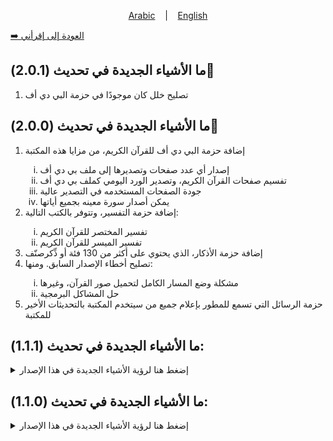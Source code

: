 <p align="center">
  <a href="https://github.com/oaokm/AL-Khatma/blob/main/UPDATE.md">Arabic</a>
  &nbsp;&nbsp;&nbsp;|&nbsp;&nbsp;&nbsp;
  <a href="https://github.com/oaokm/AL-Khatma/blob/main/UPDATE_EN.md">English</a>
</p>

<a href="https://github.com/oaokm/AL-Khatma/blob/main/README.md"> ➡️ العودة إلى إقرأني </a>

## **ما الأشياء الجديدة في تحديث (2.0.1)🌟**
<ol>
  <li>تصليح خلل كان موجودًا في حزمة البي دي أف</li>
</ol>

## **ما الأشياء الجديدة في تحديث (2.0.0)🌟**

<ol>
  <li>إضافة حزمة البي دي أف للقرآن الكريم، من مزايا هذه المكتبة</li>
    <ol type='i'>
      <li>إصدار أي عدد صفحات وتصديرها إلى ملف بي دي أف</li>
      <li>تفسيم صفحات القرآن الكريم، وتصدير الورد اليومي كملف بي دي أف</li>
      <li>جودة الصفحات المستخدمه في التصدير عالية</li>
      <li>يمكن أصدار سورة معينه بجميع أياتها</li>
    </ol>
  <li>إضافة حزمة التفسير، وتتوفر بالكتب التالية:</li>
    <ol type='i'>
      <li>تفسير المختصر للقرآن الكريم</li>
      <li>تفسير الميسر للقرآن الكريم</li>
    </ol>
  <li>إضافة حزمة الأذكار، الذي يحتوي على أكثر من 130 فئة أو ذِّكرصنّف</li>
  <li>تصليح أخطاء الإصدار السابق. ومنها:</li>
    <ol type='i'>
      <li>مشكلة وضع المسار الكامل لتحميل صور القرآن، وغيرها</li>
      <li>حل المشاكل البرمجية</li>
    </ol>
  <li>حزمة الرسائل التي تسمع للمطور بإعلام جميع من سيتخدم المكتبة بالتحديثات الأخير للمكتبة</li>
</ol>


## ما الأشياء الجديدة في تحديث (1.1.1):
<details>
  <summary>إضغط هنا لرؤية الأشياء الجديدة في هذا الإصدار</summary>
    <ol>
            <li>إصلاح خلل في برنامج تحميل الملفات المهمة</li>
        </ol>
</details>


## ما الأشياء الجديدة في تحديث (1.1.0):
<details>
  <summary>إضغط هنا لرؤية الأشياء الجديدة في هذا الإصدار</summary>
    <ol>
            <li>إضافة برنامج يقوم بتحميل المهمة لتحميل الملفات المهمة لعمل البرنامج</li>
            <li>إصلاحات عامة</li>
        </ol>
</details>

